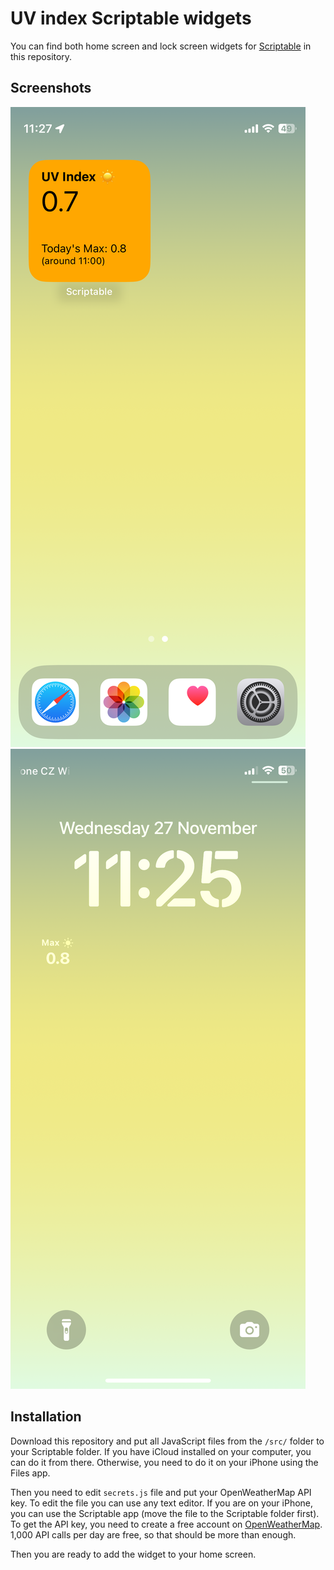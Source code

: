 # UV index Scriptable widgets

You can find both home screen and lock screen widgets for
[Scriptable](https://scriptable.app/) in this repository.

## Screenshots

![Home screen widget](./screenshots/home-screen.png)
![Lock screen widget](./screenshots/lock-screen.png)

## Installation

Download this repository and put all JavaScript files from the `/src/` folder to
your Scriptable folder. If you have iCloud installed on your computer, you can
do it from there. Otherwise, you need to do it on your iPhone using the Files
app.

Then you need to edit `secrets.js` file and put your OpenWeatherMap API key. To
edit the file you can use any text editor. If you are on your iPhone, you can
use the Scriptable app (move the file to the Scriptable folder first). To get
the API key, you need to create a free account on
[OpenWeatherMap](https://openweathermap.org/). 1,000 API calls per day are free,
so that should be more than enough.

Then you are ready to add the widget to your home screen.
